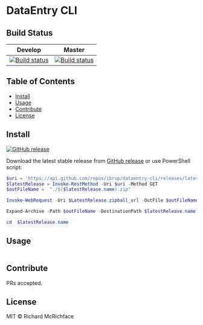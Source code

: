 # DataEntry CLI

## Build Status

|Develop|Master|
|:--:|:--:|
|[![Build status](https://ci.appveyor.com/api/projects/status/ui4lsw0yb7g926tf/branch/develop?svg=true)](https://ci.appveyor.com/project/eugene-sergueev/dataentry-cli/branch/develop)|[![Build status](https://ci.appveyor.com/api/projects/status/ui4lsw0yb7g926tf/branch/develop?svg=true)](https://ci.appveyor.com/project/eugene-sergueev/dataentry-cli/branch/master)|

## Table of Contents

- [Install](#install)
- [Usage](#usage)
- [Contribute](#contribute)
- [License](#license)

## Install

[![GitHub release](https://img.shields.io/github/release/ibrsp/dataentry-cli.svg)](https://github.com/ibrsp/dataentry-cli/releases/latest)

Download the latest stable release from [GitHub release](https://github.com/ibrsp/dataentry-cli/releases/latest) or use PowerShell script:

```PowerShell 
$uri = 'https://api.github.com/repos/ibrsp/dataentry-cli/releases/latest'
$latestRelease = Invoke-RestMethod -Uri $uri -Method GET
$outFileName =  "./$($latestRelease.name).zip"

Invoke-WebRequest -Uri $LatestRelease.zipball_url -OutFile $outFileName -Method Get

Expand-Archive -Path $outFileName -DestinationPath $latestRelease.name  -Force

cd  $latestRelease.name
```

## Usage

```
```

## Contribute

PRs accepted.

## License

MIT © Richard McRichface
